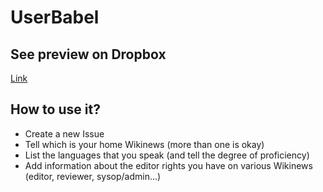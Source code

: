 # UserBabel
## See preview on Dropbox
[Link](https://www.dropbox.com/s/t4wu9iag6w6viuz/UserBabel.xlsx?dl=0)

## How to use it?

+ Create a new Issue
+ Tell which is your home Wikinews (more than one is okay)
+ List the languages that you speak (and tell the degree of proficiency)
+ Add information about the editor rights you have on various Wikinews (editor, reviewer, sysop/admin...)
